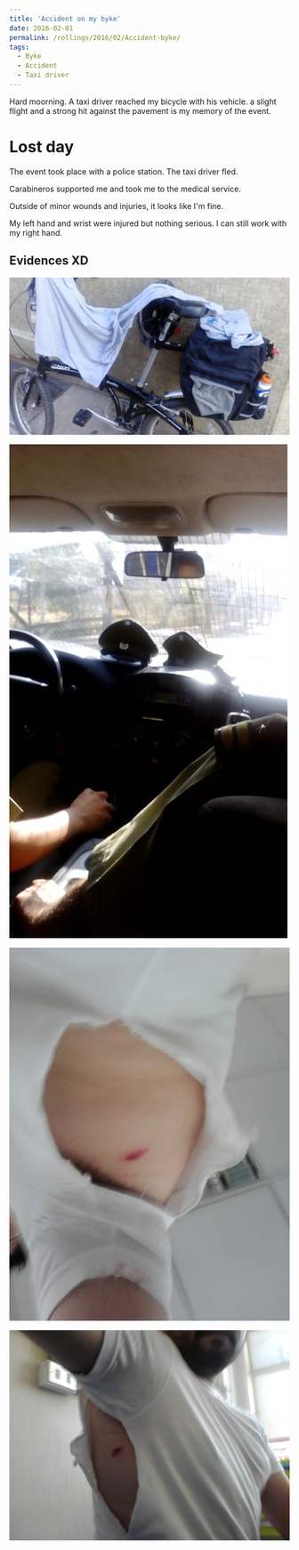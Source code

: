 ```yaml
---
title: 'Accident on my byke'
date: 2016-02-01
permalink: /rollings/2016/02/Accident-byke/
tags:
  - Byke
  - Accident
  - Taxi driver
---
```

Hard moorning. A taxi driver reached my bicycle with his vehicle. a slight flight and a strong hit against the pavement is my memory of the event.


Lost day
======

The event took place with a police station. The taxi driver fled.

Carabineros supported me and took me to the medical service.

Outside of minor wounds and injuries, it looks like I'm fine.

My left hand and wrist were injured but nothing serious. I can still work with my right hand.

Evidences XD
------


![img01](/files/personal-blog/2016-02-01-01/01.jpg)

![img02](/files/personal-blog/2016-02-01-01/02.jpg)

![img03](/files/personal-blog/2016-02-01-01/03.jpeg)

![img04](/files/personal-blog/2016-02-01-01/04.JPG)

